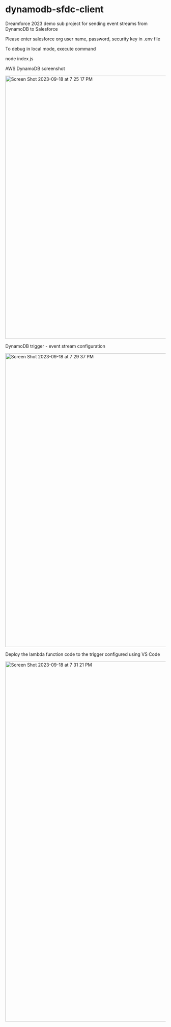# dynamodb-sfdc-client
Dreamforce 2023 demo sub project for sending event streams from DynamoDB to Salesforce

Please enter salesforce org user name, password, security key in .env file

To debug in local mode, execute command 

node index.js

AWS DynamoDB screenshot

<img width="825" alt="Screen Shot 2023-09-18 at 7 25 17 PM" src="https://github.com/ramanathansj/dynamodb-sfdc-client/assets/881993/f88ea556-fa83-4bc2-a7d6-3bc98f86473b">

DynamoDB trigger - event stream configuration

<img width="921" alt="Screen Shot 2023-09-18 at 7 29 37 PM" src="https://github.com/ramanathansj/dynamodb-sfdc-client/assets/881993/50791018-e479-46c3-901f-8596ec231f93">

Deploy the lambda function code to the trigger configured using VS Code

<img width="1129" alt="Screen Shot 2023-09-18 at 7 31 21 PM" src="https://github.com/ramanathansj/dynamodb-sfdc-client/assets/881993/e8b7c4c9-a095-45af-ae1c-dfb14a52c650">
